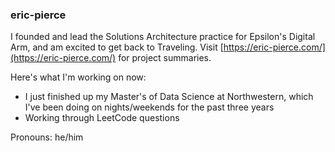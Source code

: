 ### eric-pierce

I founded and lead the Solutions Architecture practice for Epsilon's Digital Arm, and am excited to get back to Traveling. Visit [https://eric-pierce.com/](https://eric-pierce.com/) for project summaries.

Here's what I'm working on now:
- I just finished up my Master's of Data Science at Northwestern, which I've been doing on nights/weekends for the past three years
- Working through LeetCode questions

Pronouns: he/him
